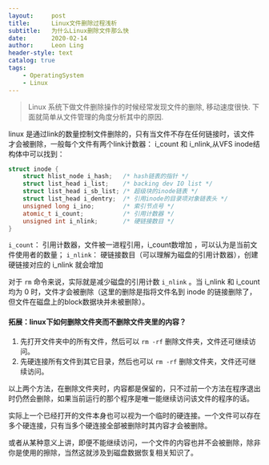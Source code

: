 ```yaml
---
layout:     post
title:      Linux文件删除过程浅析
subtitle:   为什么Linux删除文件那么快
date:       2020-02-14
author:     Leon Ling
header-style: text
catalog: true
tags:
    - OperatingSystem
    - Linux
---
```


> Linux 系统下做文件删除操作的时候经常发现文件的删除, 移动速度很快. 下面就简单从文件管理的角度分析其中的原因.

linux 是通过link的数量控制文件删除的，只有当文件不存在任何链接时，该文件才会被删除，一般每个文件有两个link计数器： i_count 和 i_nlink,从VFS inode结构体中可以找到：

```cpp
struct inode {
	struct hlist_node i_hash;   /* hash链表的指针 */
	struct list_head i_list;    /* backing dev IO list */
	struct list_head i_sb_list; /* 超级块的inode链表 */
	struct list_head i_dentry;  /* 引用inode的目录项对象链表头 */
	unsigned long i_ino;        /* 索引节点号 */
	atomic_t i_count;           /* 引用计数器 */
	unsigned int i_nlink;       /* 硬链接数目 */
}
```

`i_count`： 引用计数器，文件被一进程引用，i_count数增加 ，可以认为是当前文件使用者的数量； `i_nlink`： 硬链接数目（可以理解为磁盘的引用计数器），创建硬链接对应的 i_nlink 就会增加

对于 `rm` 命令来说，实际就是减少磁盘的引用计数 `i_nlink` 。当 i_nlink 和 i_count 均为 0 时，文件才会被删除（这里的删除是指将文件名到 inode 的链接删除了，但文件在磁盘上的block数据块并未被删除）。

#### 拓展：**linux下如何删除文件夹而不删除文件夹里的内容？**

1. 先打开文件夹中的所有文件，然后可以 `rm -rf` 删除文件夹，文件还可继续访问。
2. 先硬连接所有文件到其它目录，然后也可以 `rm -rf` 删除文件夹，文件还可继续访问。

以上两个方法，在删除文件夹时，内容都是保留的，只不过前一个方法在程序退出时仍然会删除，如果当前运行的那个程序是唯一能继续访问该文件的程序的话。

实际上一个已经打开的文件本身也可以视为一个临时的硬连接。一个文件可以存在多个硬连接，只有当多个硬连接全部被删除时其内容才会被删除。

或者从某种意义上讲，即便不能继续访问，一个文件的内容也并不会被删除，除非你是使用的擦除，当然这就涉及到磁盘数据恢复相关知识了。